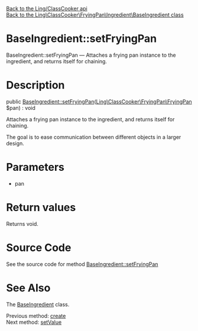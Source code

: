 [Back to the Ling/ClassCooker api](https://github.com/lingtalfi/ClassCooker/blob/master/doc/api/Ling/ClassCooker.md)<br>
[Back to the Ling\ClassCooker\FryingPan\Ingredient\BaseIngredient class](https://github.com/lingtalfi/ClassCooker/blob/master/doc/api/Ling/ClassCooker/FryingPan/Ingredient/BaseIngredient.md)


BaseIngredient::setFryingPan
================



BaseIngredient::setFryingPan — Attaches a frying pan instance to the ingredient, and returns itself for chaining.




Description
================


public [BaseIngredient::setFryingPan](https://github.com/lingtalfi/ClassCooker/blob/master/doc/api/Ling/ClassCooker/FryingPan/Ingredient/BaseIngredient/setFryingPan.md)([Ling\ClassCooker\FryingPan\FryingPan](https://github.com/lingtalfi/ClassCooker/blob/master/doc/api/Ling/ClassCooker/FryingPan/FryingPan.md) $pan) : void




Attaches a frying pan instance to the ingredient, and returns itself for chaining.

The goal is to ease communication between different objects in a larger design.




Parameters
================


- pan

    


Return values
================

Returns void.








Source Code
===========
See the source code for method [BaseIngredient::setFryingPan](https://github.com/lingtalfi/ClassCooker/blob/master/FryingPan/Ingredient/BaseIngredient.php#L57-L60)


See Also
================

The [BaseIngredient](https://github.com/lingtalfi/ClassCooker/blob/master/doc/api/Ling/ClassCooker/FryingPan/Ingredient/BaseIngredient.md) class.

Previous method: [create](https://github.com/lingtalfi/ClassCooker/blob/master/doc/api/Ling/ClassCooker/FryingPan/Ingredient/BaseIngredient/create.md)<br>Next method: [setValue](https://github.com/lingtalfi/ClassCooker/blob/master/doc/api/Ling/ClassCooker/FryingPan/Ingredient/BaseIngredient/setValue.md)<br>


